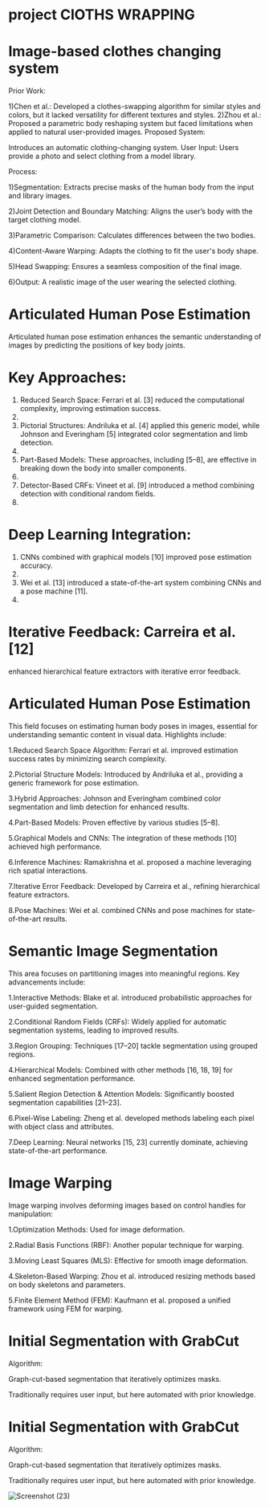 # project ClOTHS WRAPPING
# Image-based clothes changing system
Prior Work:

1)Chen et al.: Developed a clothes-swapping algorithm for similar styles and colors, but it lacked versatility for different textures and styles.
2)Zhou et al.: Proposed a parametric body reshaping system but faced limitations when applied to natural user-provided images.
Proposed System:

Introduces an automatic clothing-changing system.
User Input: Users provide a photo and select clothing from a model library.


Process:

1)Segmentation: Extracts precise masks of the human body from the input and library images.

2)Joint Detection and Boundary Matching: Aligns the user’s body with the target clothing model.

3)Parametric Comparison: Calculates differences between the two bodies.

4)Content-Aware Warping: Adapts the clothing to fit the user's body shape.

5)Head Swapping: Ensures a seamless composition of the final image.

6)Output: A realistic image of the user wearing the selected clothing.


# Articulated Human Pose Estimation
Articulated human pose estimation enhances the semantic understanding of images by predicting the positions of key body joints.
# 	Key Approaches:
1.	Reduced Search Space: Ferrari et al. [3] reduced the computational complexity, improving estimation success.
2.	
3.	Pictorial Structures: Andriluka et al. [4] applied this generic model, while Johnson and Everingham [5] integrated color segmentation and limb detection.
4.	
5.	Part-Based Models: These approaches, including [5–8], are effective in breaking down the body into smaller components.
6.	
7.	Detector-Based CRFs: Vineet et al. [9] introduced a method combining detection with conditional random fields.
8.	
# 	Deep Learning Integration:
1.	CNNs combined with graphical models [10] improved pose estimation accuracy.
2.	
3.	Wei et al. [13] introduced a state-of-the-art system combining CNNs and a pose machine [11].
4.	
# 	Iterative Feedback: Carreira et al. [12] 
enhanced hierarchical feature extractors with iterative error feedback.

# Articulated Human Pose Estimation
This field focuses on estimating human body poses in images, essential for understanding semantic content in visual data. Highlights include:

1.Reduced Search Space Algorithm: Ferrari et al. improved estimation success rates by minimizing search complexity.

2.Pictorial Structure Models: Introduced by Andriluka et al., providing a generic framework for pose estimation.

3.Hybrid Approaches: Johnson and Everingham combined color segmentation and limb detection for enhanced results.

4.Part-Based Models: Proven effective by various studies [5–8].

5.Graphical Models and CNNs: The integration of these methods [10] achieved high performance.

6.Inference Machines: Ramakrishna et al. proposed a machine leveraging rich spatial interactions.

7.Iterative Error Feedback: Developed by Carreira et al., refining hierarchical feature extractors.

8.Pose Machines: Wei et al. combined CNNs and pose machines for state-of-the-art results.

# Semantic Image Segmentation
This area focuses on partitioning images into meaningful regions. Key advancements include:

1.Interactive Methods: Blake et al. introduced probabilistic approaches for user-guided segmentation.

2.Conditional Random Fields (CRFs): Widely applied for automatic segmentation systems, leading to improved results.

3.Region Grouping: Techniques [17–20] tackle segmentation using grouped regions.

4.Hierarchical Models: Combined with other methods [16, 18, 19] for enhanced segmentation performance.

5.Salient Region Detection & Attention Models: Significantly boosted segmentation capabilities [21–23].

6.Pixel-Wise Labeling: Zheng et al. developed methods labeling each pixel with object class and attributes.

7.Deep Learning: Neural networks [15, 23] currently dominate, achieving state-of-the-art performance.


# Image Warping
Image warping involves deforming images based on control handles for manipulation:

1.Optimization Methods: Used for image deformation.

2.Radial Basis Functions (RBF): Another popular technique for warping.

3.Moving Least Squares (MLS): Effective for smooth image deformation.

4.Skeleton-Based Warping: Zhou et al. introduced resizing methods based on body skeletons and parameters.

5.Finite Element Method (FEM): Kaufmann et al. proposed a unified framework using FEM for warping.


# Initial Segmentation with GrabCut
Algorithm:

Graph-cut-based segmentation that iteratively optimizes masks.

Traditionally requires user input, but here automated with prior knowledge.


# Initial Segmentation with GrabCut
Algorithm:

Graph-cut-based segmentation that iteratively optimizes masks.
 
Traditionally requires user input, but here automated with prior knowledge.




![Screenshot (23)](https://github.com/user-attachments/assets/4d0c8b0e-3749-4d72-94c2-bbfd75213274)







